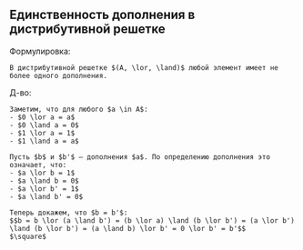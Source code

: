 ## Единственность дополнения в дистрибутивной решетке
Формулировка:
```spoiler-markdown
В дистрибутивной решетке $(A, \lor, \land)$ любой элемент имеет не более одного дополнения.
```

Д-во:
```spoiler-markdown
Заметим, что для любого $a \in A$:
- $0 \lor a = a$
- $0 \land a = 0$
- $1 \lor a = 1$
- $1 \land a = a$

Пусть $b$ и $b'$ — дополнения $a$. По определению дополнения это означает, что:
- $a \lor b = 1$
- $a \land b = 0$
- $a \lor b' = 1$
- $a \land b' = 0$

Теперь докажем, что $b = b'$:
$$b = b \lor (a \land b') = (b \lor a) \land (b \lor b') = (a \lor b') \land (b \lor b') = (a \land b) \lor b' = 0 \lor b' = b'$$
$\square$
```
